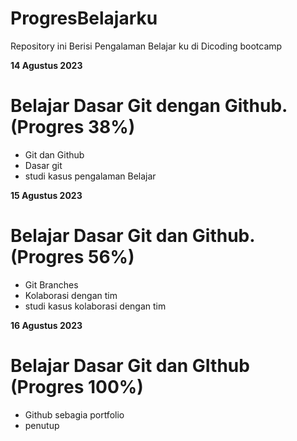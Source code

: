 # ProgresBelajarku
Repository ini Berisi Pengalaman Belajar ku di Dicoding bootcamp

**14 Agustus 2023**

# Belajar Dasar Git dengan Github. (Progres 38%)
- Git dan Github
- Dasar git
- studi kasus pengalaman Belajar

**15 Agustus 2023**

# Belajar Dasar Git dan Github. (Progres 56%)

- Git Branches
- Kolaborasi dengan tim
- studi kasus kolaborasi dengan tim 

**16 Agustus 2023**

# Belajar Dasar Git dan GIthub (Progres 100%)

- Github sebagia portfolio
- penutup
